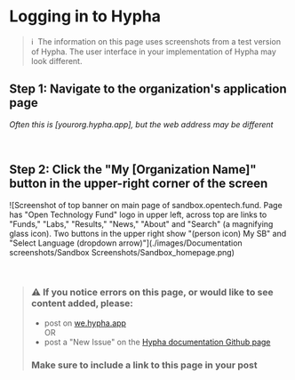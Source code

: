 # Logging in to Hypha

> ℹ️ &nbsp;The information on this page uses screenshots from a test version of Hypha.  The user interface in your implementation of Hypha may look different.

## Step 1: Navigate to the organization's application page
*Often this is [yourorg.hypha.app], but the web address may be different*


<br>

## Step 2: Click the "My [Organization Name]" button in the upper-right corner of the screen
![Screenshot of top banner on main page of sandbox.opentech.fund.  Page has "Open Technology Fund" logo in upper left, across top are links to "Funds," "Labs," "Results," "News," "About" and "Search" (a magnifying glass icon).  Two buttons in the upper right show "(person icon) My SB" and "Select Language (dropdown arrow)"](./images/Documentation screenshots/Sandbox Screenshots/Sandbox_homepage.png)

<br>


> ### ⚠️ If you notice errors on this page, or would like to see content added, please: 
> - post on [we.hypha.app](we.hypha.app)<br>
> OR
> - post a "New Issue" on the [Hypha documentation Github page](https://github.com/HyphaApp/hypha-docs/issues)
> 
>  ### Make sure to include a **link to this page** in your post  